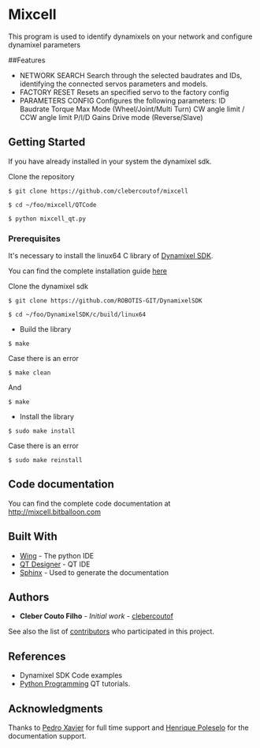 # Mixcell

This program is used to identify dynamixels on your network and configure dynamixel parameters

##Features
* NETWORK SEARCH
Search through the selected baudrates and IDs, identifying the connected servos parameters and models.
* FACTORY RESET
Resets an specified servo to the factory config
* PARAMETERS CONFIG
Configures the following parameters:
ID
Baudrate
Torque Max
Mode 	(Wheel/Joint/Multi Turn)
CW angle limit / CCW angle limit
P/I/D Gains
Drive mode (Reverse/Slave)

## Getting Started

If you have already installed in your system the dynamixel sdk.

Clone the repository

```
$ git clone https://github.com/clebercoutof/mixcell
```
```
$ cd ~/foo/mixcell/QTCode
```
```
$ python mixcell_qt.py
```
### Prerequisites
It's necessary to install the linux64 C library of [Dynamixel SDK](https://github.com/ROBOTIS-GIT/DynamixelSDK).

You can find the complete installation guide [here](https://github.com/ROBOTIS-GIT/DynamixelSDK/wiki/3.2.1.2-C-Linux-(or-Linux-for-SBCs))

Clone the dynamixel sdk 

```
$ git clone https://github.com/ROBOTIS-GIT/DynamixelSDK
```

```
$ cd ~/foo/DynamixelSDK/c/build/linux64
```

* Build the library

```
$ make
```

Case there is an error

```
$ make clean
```

And

```
$ make
```
* Install the library

```
$ sudo make install
```

Case there is an error

```
$ sudo make reinstall
```
## Code documentation
You can find the complete code documentation at http://mixcell.bitballoon.com

## Built With

* [Wing](https://wingware.com/) - The python IDE
* [QT Designer](https://www.qt.io/ide/) - QT IDE
* [Sphinx](http://www.sphinx-doc.org/en/stable/) - Used to generate the documentation

## Authors

* **Cleber Couto Filho** - *Initial work* - [clebercoutof](https://github.com/clebercoutof)

See also the list of [contributors](https://github.com/your/project/contributors) who participated in this project.

## References

* Dynamixel SDK Code examples
* [Python Programming](https://pythonprogramming.net/) QT tutorials.

## Acknowledgments
Thanks to [Pedro Xavier](https://github.com/pxalcantara) for full time support and [Henrique Poleselo](https://github.com/hpoleselo) for the documentation support.


